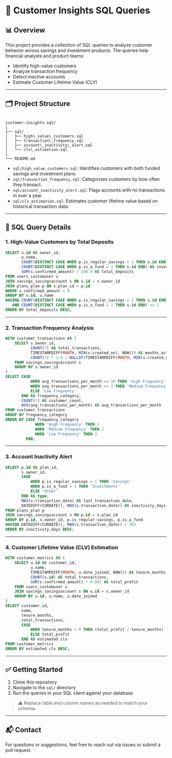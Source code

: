 
# 💼 Customer Insights SQL Queries

## 📊 Overview

This project provides a collection of SQL queries to analyze customer behavior across savings and investment products. The queries help financial analysts and product teams:

- Identify high-value customers
- Analyze transaction frequency
- Detect inactive accounts
- Estimate Customer Lifetime Value (CLV)

---

## 🗂️ Project Structure

```

customer-insights-sql/
│
├── sql/
│   ├── high\_value\_customers.sql
│   ├── transaction\_frequency.sql
│   ├── account\_inactivity\_alert.sql
│   └── clv\_estimation.sql
│
└── README.md

````

- `sql/high_value_customers.sql`: Identifies customers with both funded savings and investment plans.
- `sql/transaction_frequency.sql`: Categorizes customers by how often they transact.
- `sql/account_inactivity_alert.sql`: Flags accounts with no transactions in over a year.
- `sql/clv_estimation.sql`: Estimates customer lifetime value based on historical transaction data.

---

## 📂 SQL Query Details

### 1. High-Value Customers by Total Deposits

```sql
SELECT u.id AS owner_id,
       u.name,
       COUNT(DISTINCT CASE WHEN p.is_regular_savings = 1 THEN s.id END) AS savings_count,
       COUNT(DISTINCT CASE WHEN p.is_a_fund = 1 THEN s.id END) AS investment_count,
       SUM(s.confirmed_amount) / 100.0 AS total_deposits
FROM users_customuser u
JOIN savings_savingsaccount s ON u.id = s.owner_id
JOIN plans_plan p ON s.plan_id = p.id
WHERE s.confirmed_amount > 0
GROUP BY u.id, u.name
HAVING COUNT(DISTINCT CASE WHEN p.is_regular_savings = 1 THEN s.id END) >= 1
   AND COUNT(DISTINCT CASE WHEN p.is_a_fund = 1 THEN s.id END) >= 1
ORDER BY total_deposits DESC;
````

---

### 2. Transaction Frequency Analysis

```sql
WITH customer_transactions AS (
    SELECT s.owner_id,
           COUNT(*) AS total_transactions,
           TIMESTAMPDIFF(MONTH, MIN(s.created_on), NOW()) AS months_active,
           COUNT(*) * 1.0 / NULLIF(TIMESTAMPDIFF(MONTH, MIN(s.created_on), NOW()), 0) AS avg_transactions_per_month
    FROM savings_savingsaccount s
    GROUP BY s.owner_id
)
SELECT CASE
           WHEN avg_transactions_per_month >= 10 THEN 'High Frequency'
           WHEN avg_transactions_per_month >= 3 THEN 'Medium Frequency'
           ELSE 'Low Frequency'
       END AS frequency_category,
       COUNT(*) AS customer_count,
       AVG(avg_transactions_per_month) AS avg_transactions_per_month
FROM customer_transactions
GROUP BY frequency_category
ORDER BY CASE frequency_category
             WHEN 'High Frequency' THEN 1
             WHEN 'Medium Frequency' THEN 2
             WHEN 'Low Frequency' THEN 3
         END;
```

---

### 3. Account Inactivity Alert

```sql
SELECT p.id AS plan_id,
       s.owner_id,
       CASE
           WHEN p.is_regular_savings = 1 THEN 'Savings'
           WHEN p.is_a_fund = 1 THEN 'Investments'
           ELSE 'Other'
       END AS type,
       MAX(s.transaction_date) AS last_transaction_date,
       DATEDIFF(CURDATE(), MAX(s.transaction_date)) AS inactivity_days
FROM plans_plan p
JOIN savings_savingsaccount s ON p.id = s.plan_id
GROUP BY p.id, s.owner_id, p.is_regular_savings, p.is_a_fund
HAVING DATEDIFF(CURDATE(), MAX(s.transaction_date)) > 365
ORDER BY inactivity_days DESC;
```

---

### 4. Customer Lifetime Value (CLV) Estimation

```sql
WITH customer_metrics AS (
    SELECT u.id AS customer_id,
           u.name,
           TIMESTAMPDIFF(MONTH, u.date_joined, NOW()) AS tenure_months,
           COUNT(s.id) AS total_transactions,
           SUM(s.confirmed_amount) * 0.001 AS total_profit
    FROM users_customuser u
    JOIN savings_savingsaccount s ON u.id = s.owner_id
    GROUP BY u.id, u.name, u.date_joined
)
SELECT customer_id,
       name,
       tenure_months,
       total_transactions,
       CASE
           WHEN tenure_months > 0 THEN (total_profit / tenure_months) * 12
           ELSE total_profit
       END AS estimated_clv
FROM customer_metrics
ORDER BY estimated_clv DESC;
```

---

## ✅ Getting Started

1. Clone this repository
2. Navigate to the `sql/` directory
3. Run the queries in your SQL client against your database

> ⚠️ Replace table and column names as needed to match your schema.

---

## 📬 Contact

For questions or suggestions, feel free to reach out via issues or submit a pull request.
